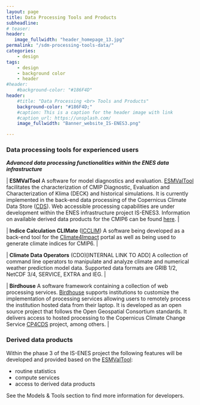 ```yaml
---
layout: page
title: Data Processing Tools and Products
subheadline: 
# teaser: 
header:
   image_fullwidth: "header_homepage_13.jpg"
permalink: "/sdm-processing-tools-data/"
categories:
    - design
tags:
    - design
    - background color
    - header
#header:
    #background-color: "#186F4D"
header:
    #title: "Data Processing <br> Tools and Products"
    background-color: "#186F4D;"
    #caption: This is a caption for the header image with link
    #caption_url: https://unsplash.com/
    image_fullwidth: "Banner_website_IS-ENES3.png"

---
```


### Data processing tools for experienced users

***Advanced data processing functionalities within the ENES data infrastructure***

| **ESMValTool** A software for model diagnostics and evaluation. [ESMValTool](https://www.esmvaltool.org/) facilitates the characterization of CMIP Diagnostic, Evaluation and Characterization of Klima (DECK) and historical simulations. It is currently implemented in the back-end data processing of the Copernicus Climate Data Store ([CDS](https://cds.climate.copernicus.eu/#!/home)). Web accessible processing capabilities are under development within the ENES infrastructure project IS-ENES3. Information on available derived data products for the CMIP6 can be found [here](https://is-enes3.github.io/IS-ENES-Website/sdm-processing-tools-data#deriveddataproduct). |

| **Indice Calculation CLIMate** ([ICCLIM](https://icclim.readthedocs.io/en/latest/)) A software being developed as a back-end tool for the [Climate4Impact](https://climate4impact.eu/impactportal/general/index.jsp) portal as well as being used to generate climate indices for CMIP6. |

| **Climate Data Operators** (CDO)[INTERNAL LINK TO ADD] A collection of command line operators to manipulate and analyze climate and numerical weather prediction model data. Supported data formats are GRIB 1/2, NetCDF 3/4, SERVICE, EXTRA and IEG. |

| **Birdhouse** A software framework containing a collection of web processing services. [Birdhouse](http://bird-house.github.io/) supports institutions to customize the implementation of processing services allowing users to remotely process the institution hosted data from their laptop. It is developed as an open source project that follows the Open Geospatial Consortium standards. It delivers access to hosted processing to the Copernicus Climate Change Service [CP4CDS](https://cp4cds.github.io/) project, among others. |


### <a name="deriveddataproduct"></a> Derived data products
 
Within the phase 3 of the IS-ENES project the following features will be developed and provided based on the [ESMValTool](https://www.esmvaltool.org/):
- routine statistics
- compute services
- access to derived data products

See the Models & Tools section to find more information for developers.
